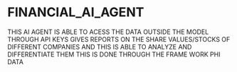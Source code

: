 # FINANCIAL_AI_AGENT
THIS AI AGENT IS ABLE TO ACESS THE DATA OUTSIDE THE MODEL THROUGH API KEYS GIVES REPORTS ON THE SHARE VALUES/STOCKS OF DIFFERENT COMPANIES AND THIS IS ABLE TO ANALYZE AND DIFFERENTIATE THEM
THIS IS DONE THROUGH THE FRAME WORK PHI DATA 
